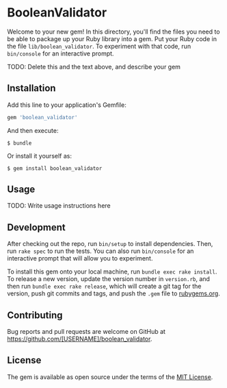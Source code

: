 # BooleanValidator

Welcome to your new gem! In this directory, you'll find the files you need to be able to package up your Ruby library into a gem. Put your Ruby code in the file `lib/boolean_validator`. To experiment with that code, run `bin/console` for an interactive prompt.

TODO: Delete this and the text above, and describe your gem

## Installation

Add this line to your application's Gemfile:

```ruby
gem 'boolean_validator'
```

And then execute:

    $ bundle

Or install it yourself as:

    $ gem install boolean_validator

## Usage

TODO: Write usage instructions here

## Development

After checking out the repo, run `bin/setup` to install dependencies. Then, run `rake spec` to run the tests. You can also run `bin/console` for an interactive prompt that will allow you to experiment.

To install this gem onto your local machine, run `bundle exec rake install`. To release a new version, update the version number in `version.rb`, and then run `bundle exec rake release`, which will create a git tag for the version, push git commits and tags, and push the `.gem` file to [rubygems.org](https://rubygems.org).

## Contributing

Bug reports and pull requests are welcome on GitHub at https://github.com/[USERNAME]/boolean_validator.

## License

The gem is available as open source under the terms of the [MIT License](https://opensource.org/licenses/MIT).
